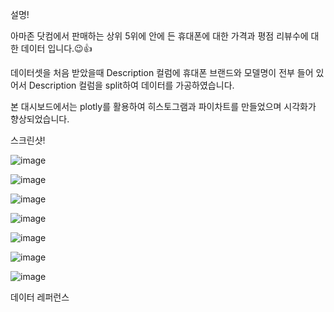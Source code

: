 설명!

아마존 닷컴에서 판매하는 상위 5위에 안에 든 휴대폰에 대한 가격과 평점 리뷰수에 대한 데이터 입니다.😉👍

데이터셋을 처음 받았을때 Description 컬럼에 휴대폰 브랜드와 모델명이 전부 들어 있어서 Description 컬럼을 split하여 데이터를 가공하였습니다.

본 대시보드에서는 plotly를 활용하여 히스토그램과 파이차트를 만들었으며 시각화가 향상되었습니다. 


스크린샷!

![image](https://user-images.githubusercontent.com/120348521/208591410-05d24c65-133c-46c9-9270-b22d16bebf6a.png)

![image](https://user-images.githubusercontent.com/120348521/208591508-1931d8ef-f3c9-408b-a208-a09170677d97.png)

![image](https://user-images.githubusercontent.com/120348521/208591578-31be9953-0077-4041-a34e-2fbba607ddb3.png)

![image](https://user-images.githubusercontent.com/120348521/208591633-0ec23365-95fa-4817-a454-00e0526e636f.png)

![image](https://user-images.githubusercontent.com/120348521/208591751-d2d7e2cb-3951-4ec8-b07c-892416e84bc1.png)

![image](https://user-images.githubusercontent.com/120348521/208591784-7ae4d311-fad1-4711-bb9e-bbce14f85fad.png)

![image](https://user-images.githubusercontent.com/120348521/208591819-63ba5180-aec7-4282-aaab-ad4ba256ae30.png)



데이터 레퍼런스

